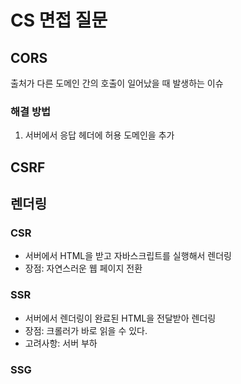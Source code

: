 # CS 면접 질문

## CORS

출처가 다른 도메인 간의 호출이 일어났을 때 발생하는 이슈

### 해결 방법

1. 서버에서 응답 헤더에 허용 도메인을 추가

## CSRF

## 렌더링

### CSR

- 서버에서 HTML을 받고 자바스크립트를 실행해서 렌더링
- 장점: 자연스러운 웹 페이지 전환

### SSR

- 서버에서 렌더링이 완료된 HTML을 전달받아 렌더링
- 장점: 크롤러가 바로 읽을 수 있다.
- 고려사항: 서버 부하

### SSG
